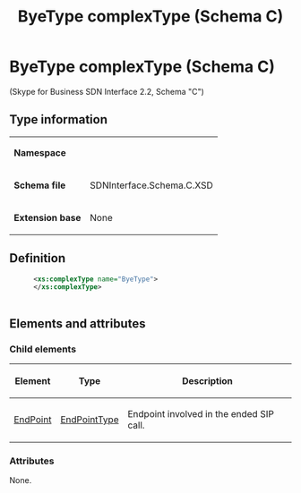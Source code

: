 ﻿---
title: ByeType complexType (Schema C)
TOCTitle: ByeType complexType
ms:assetid: de32a302-767e-1a49-207d-b0e716f51c7b
ms:mtpsurl: https://msdn.microsoft.com/library/Mt429345(v=office.16)
ms:contentKeyID: 68250787
description: Skype for Business SDN Interface 2.2, Schema C
ms.date: 08/24/2015
mtps_version: v=office.16
dev_langs:
- xml
---

# ByeType complexType (Schema C)

(Skype for Business SDN Interface 2.2, Schema "C") 

## Type information

<table>
<colgroup>
<col />
<col />
</colgroup>
<tbody>
<tr class="odd">
<td><p><strong>Namespace</strong></p></td>
<td><p></p></td>
</tr>
<tr class="even">
<td><p><strong>Schema file</strong></p></td>
<td><p>SDNInterface.Schema.C.XSD</p></td>
</tr>
<tr class="odd">
<td><p><strong>Extension base</strong></p></td>
<td><p>None</p></td>
</tr>
</tbody>
</table>


## Definition

```xml
      <xs:complexType name="ByeType">
      </xs:complexType>
      
```

## Elements and attributes

### Child elements

<table>
<colgroup>
<col/>
<col/>
<col/>
</colgroup>
<thead>
<tr class="header">
<th><p>Element</p></th>
<th><p>Type</p></th>
<th><p>Description</p></th>
</tr>
</thead>
<tbody>
<tr class="odd">
<td><p><a href="endpoint-element-byetype-complextype-skype-for-business-sdn-interface-2-2-schema-c.md">EndPoint</a></p></td>
<td><p><a href="endpointtype-complextype-skype-for-business-sdn-interface-2-2-schema-c.md">EndPointType</a></p></td>
<td><p>Endpoint involved in the ended SIP call.</p></td>
</tr>
</tbody>
</table>


### Attributes

None.

